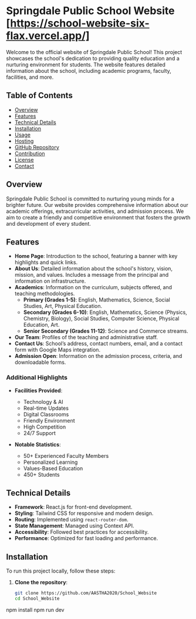 # Springdale Public School Website [https://school-website-six-flax.vercel.app/]

Welcome to the official website of Springdale Public School! This project showcases the school's dedication to providing quality education and a nurturing environment for students. The website features detailed information about the school, including academic programs, faculty, facilities, and more.

## Table of Contents

- [Overview](#overview)
- [Features](#features)
- [Technical Details](#technical-details)
- [Installation](#installation)
- [Usage](#usage)
- [Hosting](#hosting)
- [GitHub Repository](#github-repository)
- [Contribution](#contribution)
- [License](#license)
- [Contact](#contact)

## Overview

Springdale Public School is committed to nurturing young minds for a brighter future. Our website provides comprehensive information about our academic offerings, extracurricular activities, and admission process. We aim to create a friendly and competitive environment that fosters the growth and development of every student.

## Features

- **Home Page**: Introduction to the school, featuring a banner with key highlights and quick links.
- **About Us**: Detailed information about the school's history, vision, mission, and values. Includes a message from the principal and information on infrastructure.
- **Academics**: Information on the curriculum, subjects offered, and teaching methodologies.
  - **Primary (Grades 1-5)**: English, Mathematics, Science, Social Studies, Art, Physical Education.
  - **Secondary (Grades 6-10)**: English, Mathematics, Science (Physics, Chemistry, Biology), Social Studies, Computer Science, Physical Education, Art.
  - **Senior Secondary (Grades 11-12)**: Science and Commerce streams.
- **Our Team**: Profiles of the teaching and administrative staff.
- **Contact Us**: School’s address, contact numbers, email, and a contact form with Google Maps integration.
- **Admission Open**: Information on the admission process, criteria, and downloadable forms.

### Additional Highlights

- **Facilities Provided**:
  - Technology & AI
  - Real-time Updates
  - Digital Classrooms
  - Friendly Environment
  - High Competition
  - 24/7 Support

- **Notable Statistics**:
  - 50+ Experienced Faculty Members
  - Personalized Learning
  - Values-Based Education
  - 450+ Students

## Technical Details

- **Framework**: React.js for front-end development.
- **Styling**: Tailwind CSS for responsive and modern design.
- **Routing**: Implemented using `react-router-dom`.
- **State Management**: Managed using Context API.
- **Accessibility**: Followed best practices for accessibility.
- **Performance**: Optimized for fast loading and performance.

## Installation

To run this project locally, follow these steps:

1. **Clone the repository**:
   ```bash
   git clone https://github.com/AASTHA2020/School_Website
   cd School_Website
npm install
npm run dev

